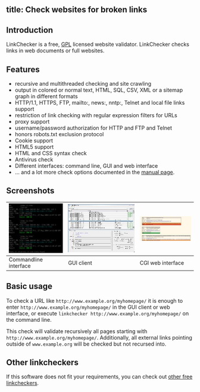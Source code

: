title: Check websites for broken links
---

Introduction
-------------
LinkChecker is a free, [GPL](http://www.gnu.org/licenses/gpl-2.0.html)
licensed website validator.
LinkChecker checks links in web documents or full websites.

Features
---------

- recursive and multithreaded checking and site crawling
- output in colored or normal text, HTML, SQL, CSV, XML or a sitemap
  graph in different formats
- HTTP/1.1, HTTPS, FTP, mailto:, news:, nntp:, Telnet and local file
  links support
- restriction of link checking with regular expression filters for URLs
- proxy support
- username/password authorization for HTTP and FTP and Telnet
- honors robots.txt exclusion protocol
- Cookie support
- HTML5 support
- HTML and CSS syntax check
- Antivirus check
- Different interfaces: command line, GUI and web interface
- ... and a lot more check options documented in the
  [manual page](man1/linkchecker.1.html).


Screenshots
------------

[![CLI screenshot](images/shot1_thumb.jpg)](images/shot1.png) | [![GUI screenshot](images/shot2_thumb.jpg)](images/shot2.png) | [![CGI screenshot](images/shot3_thumb.jpg)](images/shot3.png)
--------------------------------------------------------------|---------------------------------------------------------------|--------------------------------------------------------------
Commandline interface                                         | GUI client                                                    | CGI web interface

Basic usage
------------
To check a URL like `http://www.example.org/myhomepage/` it is enough to
enter `http://www.example.org/myhomepage/` in the GUI client or
web interface, or execute
`linkchecker http://www.example.org/myhomepage/` on the command line.

This check will validate recursively all pages starting with
`http://www.example.org/myhomepage/`. Additionally, all external links
pointing outside of `www.example.org` will be checked but not recursed
into.

Other linkcheckers
-------------------
If this software does not fit your requirements, you can check out
[other free linkcheckers](other.html).

